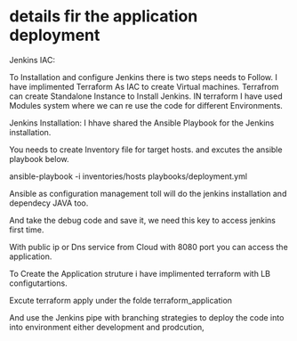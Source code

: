 # details fir the application deployment
Jenkins IAC:

To Installation and configure Jenkins there is two steps needs to Follow.
I have implimented Terraform As IAC to create Virtual machines.
Terrafrom can create Standalone Instance to Install Jenkins.
IN terraform I have used Modules system where we can re use the code for different Environments.

Jenkins Installation:
I hhave shared the Ansible Playbook for the Jenkins installation.

You needs to create Inventory file for target hosts. and excutes the ansible playbook below.

ansible-playbook -i inventories/hosts playbooks/deployment.yml

Ansible as configuration management toll will do the jenkins installation and dependecy JAVA too.

And take the debug code and save it, we need this key to access jenkins first time.

With public ip or Dns service from Cloud with 8080 port you can access the application.

To Create the Application struture i have implimented terraform with LB configutartions.

Excute terraform apply under the folde terraform_application

And use the Jenkins pipe with branching strategies to deploy the code into into environment either development and prodcution,
